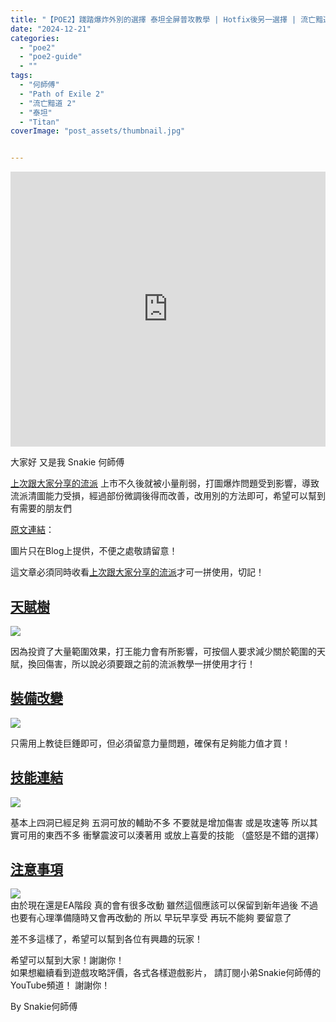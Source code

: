 ```yaml
---
title: "【POE2】踐踏爆炸外別的選擇 泰坦全屏普攻教學 | Hotfix後另一選擇 | 流亡黯道2 遊戲攻略 | Path of Exile 2"
date: "2024-12-21"
categories:
  - "poe2"
  - "poe2-guide"
  - ""
tags:
  - "何師傅"
  - "Path of Exile 2"
  - "流亡黯道 2"
  - "泰坦"
  - "Titan"
coverImage: "post_assets/thumbnail.jpg"


---
```


<!-- Embed -->

<iframe width="100%" height="440" src="https://www.youtube.com/embed/f3yR89BpbSc" 
  title="YouTube video player" frameborder="0" allow="accelerometer; autoplay;
  clipboard-write; encrypted-media; gyroscope; picture-in-picture; web-share"
  referrerpolicy="strict-origin-when-cross-origin" allowfullscreen></iframe>


<!-- Context -->

大家好 又是我 Snakie 何師傅

[上次跟大家分享的流派](on9.games/241218-POE2_Titan_Endgame)
上市不久後就被小量削弱，打圖爆炸問題受到影響，導致流派清圖能力受損，經過部份微調後得而改善，改用別的方法即可，希望可以幫到有需要的朋友們


[原文連結](on9.games/241221-POE2_Titan_Fullscreen)：  

圖片只在Blog上提供，不便之處敬請留意！

這文章必須同時收看[上次跟大家分享的流派](on9.games/241218-POE2_Titan_Endgame)才可一拼使用，切記！

## <u> 天賦樹 </u>
![](post_assets/P1.PNG)

因為投資了大量範圍效果，打王能力會有所影響，可按個人要求減少關於範圍的天賦，換回傷害，所以說必須要跟之前的流派教學一拼使用才行！

## <u> 裝備改變 </u>

![](post_assets/E1.png)

只需用上教徒巨錘即可，但必須留意力量問題，確保有足夠能力值才買！
  
## <u> 技能連結 </u>
![](post_assets/S1.png)

基本上四洞已經足夠 五洞可放的輔助不多 不要就是增加傷害 或是攻速等 所以其實可用的東西不多 衝擊震波可以湊著用 或放上喜愛的技能 （盛怒是不錯的選擇）


## <u> 注意事項 </u>
![](post_assets/3.png)  
由於現在還是EA階段 真的會有很多改動 雖然這個應該可以保留到新年過後 不過也要有心理準備隨時又會再改動的 所以 早玩早享受 再玩不能夠 要留意了
  

差不多這樣了，希望可以幫到各位有興趣的玩家！

希望可以幫到大家！謝謝你！	
如果想繼續看到遊戲攻略評價，各式各樣遊戲影片，
請訂閱小弟Snakie何師傅的YouTube頻道！
謝謝你！

By Snakie何師傅

<!-- Post Info
topic:
【POE2】踐踏爆炸外別的選擇 泰坦全屏普攻教學 | Hotfix後另一選擇 | 流亡黯道2 遊戲攻略 | Path of Exile 2

本影片文字補完請到以下連結:
https:/on9.games/241221-POE2_Titan_Fullscreen

00:00 – 更新後踐踏體感
01:24 - 換上普攻後的體感
06:53 - 總結


遊戲攻略, 遊戲評價, 遊戲介紹, Snakie, Snakie002, Snakie 何師傅, 何師傅, Game荒精選, POE, 流亡黯道, 火炬之光, Torchlight: infinite, 暗黑破壞神, Diablo, POE2, Last Epoch, 最後紀元, 流亡黯道2,


POE2,
POE2 攻略,
POE2 教學,
POE2 泰坦,
POE2 爆炸,
POE2 普攻,
POE2 全屏,
POE2 踐踏,

流亡黯道2,
流亡黯道2 攻略,
流亡黯道2 教學,
流亡黯道2 泰坦,
流亡黯道2 爆炸,
流亡黯道2 普攻,
流亡黯道2 全屏,
流亡黯道2 踐踏,

-->
